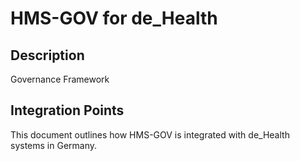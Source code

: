 # HMS-GOV for de_Health

## Description

Governance Framework

## Integration Points

This document outlines how HMS-GOV is integrated with de_Health systems in Germany.
